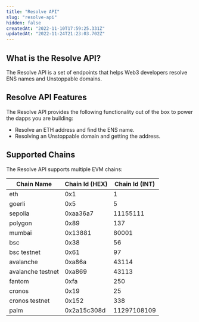 ```yaml
---
title: "Resolve API"
slug: "resolve-api"
hidden: false
createdAt: "2022-11-10T17:59:25.331Z"
updatedAt: "2022-11-24T21:23:03.702Z"
---
```

## What is the Resolve API?

The Resolve API is a set of endpoints that helps Web3 developers resolve ENS names and Unstoppable domains.

## Resolve API Features

The Resolve API provides the following functionality out of the box to power the dapps you are building:

- Resolve an ETH address and find the ENS name.
- Resolving an Unstoppable domain and getting the address.

## Supported Chains

The Resolve API supports multiple EVM chains:

| Chain Name        | Chain Id (HEX) | Chain Id (INT) |
| ----------------- | -------------- | -------------- |
| eth               | 0x1            | 1              |
| goerli            | 0x5            | 5              |
| sepolia           | 0xaa36a7       | 11155111       |
| polygon           | 0x89           | 137            |
| mumbai            | 0x13881        | 80001          |
| bsc               | 0x38           | 56             |
| bsc testnet       | 0x61           | 97             |
| avalanche         | 0xa86a         | 43114          |
| avalanche testnet | 0xa869         | 43113          |
| fantom            | 0xfa           | 250            |
| cronos            | 0x19           | 25             |
| cronos testnet    | 0x152          | 338            |
| palm              | 0x2a15c308d    | 11297108109    |